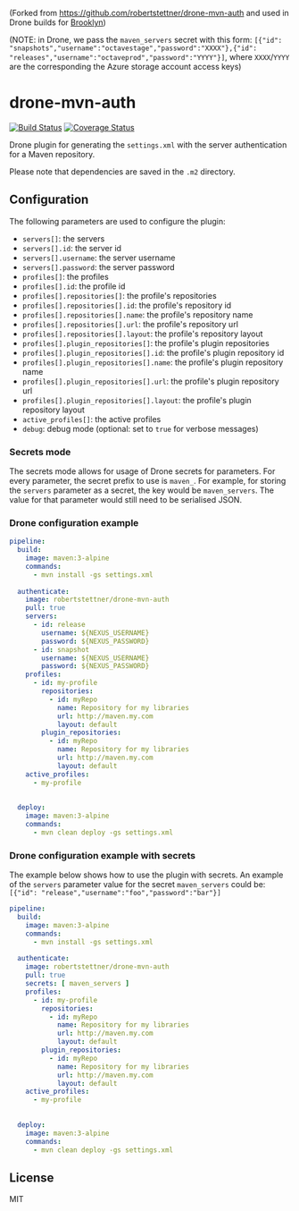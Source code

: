 (Forked from https://github.com/robertstettner/drone-mvn-auth and used in Drone builds for [Brooklyn](https://github.com/flowthings/brooklyn))

(NOTE: in Drone, we pass the `maven_servers` secret with this form: `[{"id": "snapshots","username":"octavestage","password":"XXXX"},{"id": "releases","username":"octaveprod","password":"YYYY"}]`, where `XXXX`/`YYYY` are the corresponding the Azure storage account access keys)

# drone-mvn-auth
[![Build Status](https://travis-ci.org/robertstettner/drone-mvn-auth.svg?branch=master)](https://travis-ci.org/robertstettner/drone-mvn-auth)
[![Coverage Status](https://coveralls.io/repos/github/robertstettner/drone-mvn-auth/badge.svg?branch=master)](https://coveralls.io/github/robertstettner/drone-mvn-auth?branch=master)

Drone plugin for generating the `settings.xml` with the server authentication for a Maven repository.

Please note that dependencies are saved in the `.m2` directory.

## Configuration

The following parameters are used to configure the plugin:

- `servers[]`: the servers
- `servers[].id`: the server id
- `servers[].username`: the server username
- `servers[].password`: the server password
- `profiles[]`: the profiles
- `profiles[].id`: the profile id
- `profiles[].repositories[]`: the profile's repositories
- `profiles[].repositories[].id`: the profile's repository id
- `profiles[].repositories[].name`: the profile's repository name
- `profiles[].repositories[].url`: the profile's repository url
- `profiles[].repositories[].layout`: the profile's repository layout
- `profiles[].plugin_repositories[]`: the profile's plugin repositories
- `profiles[].plugin_repositories[].id`: the profile's plugin repository id
- `profiles[].plugin_repositories[].name`: the profile's plugin repository name
- `profiles[].plugin_repositories[].url`: the profile's plugin repository url
- `profiles[].plugin_repositories[].layout`: the profile's plugin repository layout
- `active_profiles[]`: the active profiles
- `debug`: debug mode (optional: set to `true` for verbose messages)

### Secrets mode

The secrets mode allows for usage of Drone secrets for parameters. For every parameter, the secret prefix to use is `maven_`. For example, for storing the `servers` parameter as a secret, the key would be `maven_servers`. The value for that parameter would still need to be serialised JSON. 

### Drone configuration example

```yaml
pipeline:
  build:
    image: maven:3-alpine
    commands:
      - mvn install -gs settings.xml
      
  authenticate:
    image: robertstettner/drone-mvn-auth
    pull: true
    servers:
      - id: release
        username: ${NEXUS_USERNAME}
        password: ${NEXUS_PASSWORD}
      - id: snapshot
        username: ${NEXUS_USERNAME}
        password: ${NEXUS_PASSWORD}
    profiles:
      - id: my-profile
        repositories:
          - id: myRepo
            name: Repository for my libraries
            url: http://maven.my.com
            layout: default
        plugin_repositories:
          - id: myRepo
            name: Repository for my libraries
            url: http://maven.my.com
            layout: default
    active_profiles:
      - my-profile
              
    
  deploy:
    image: maven:3-alpine
    commands:
      - mvn clean deploy -gs settings.xml
```

### Drone configuration example with secrets

The example below shows how to use the plugin with secrets.
An example of the `servers` parameter value for the secret `maven_servers` could be: `[{"id": "release","username":"foo","password":"bar"}]`

```yaml
pipeline:
  build:
    image: maven:3-alpine
    commands:
      - mvn install -gs settings.xml
      
  authenticate:
    image: robertstettner/drone-mvn-auth
    pull: true
    secrets: [ maven_servers ]
    profiles:
      - id: my-profile
        repositories:
          - id: myRepo
            name: Repository for my libraries
            url: http://maven.my.com
            layout: default
        plugin_repositories:
          - id: myRepo
            name: Repository for my libraries
            url: http://maven.my.com
            layout: default
    active_profiles:
      - my-profile
              
    
  deploy:
    image: maven:3-alpine
    commands:
      - mvn clean deploy -gs settings.xml
```

## License

MIT
